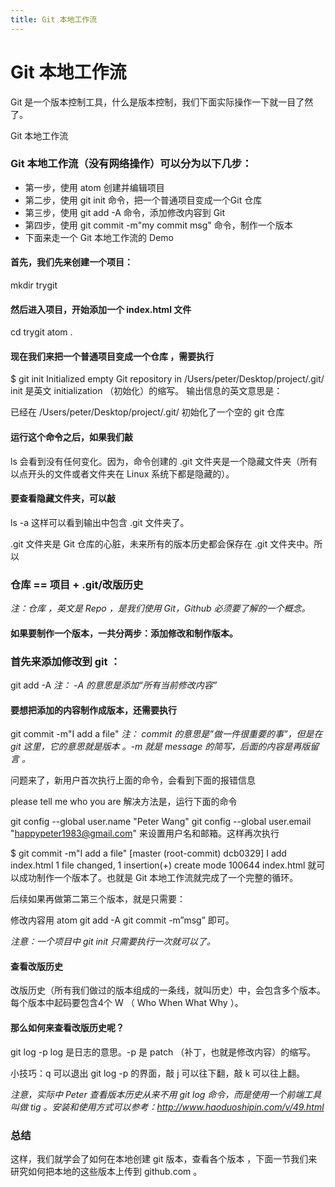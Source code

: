 ```yaml
---
title: Git 本地工作流
---
```


# Git 本地工作流

Git 是一个版本控制工具，什么是版本控制，我们下面实际操作一下就一目了然了。

Git 本地工作流

### Git 本地工作流（没有网络操作）可以分为以下几步：

- 第一步，使用 atom 创建并编辑项目
- 第二步，使用 git init 命令，把一个普通项目变成一个Git 仓库
- 第三步，使用 git add -A 命令，添加修改内容到 Git
- 第四步，使用 git commit -m"my commit msg" 命令，制作一个版本
- 下面来走一个 Git 本地工作流的 Demo

#### 首先，我们先来创建一个项目：

mkdir trygit

#### 然后进入项目，开始添加一个 index.html 文件

cd trygit
atom .
#### 现在我们来把一个普通项目变成一个仓库 ，需要执行

$ git init
Initialized empty Git repository in /Users/peter/Desktop/project/.git/
init 是英文 initialization （初始化）的缩写。 输出信息的英文意思是：

已经在 /Users/peter/Desktop/project/.git/ 初始化了一个空的 git 仓库

#### 运行这个命令之后，如果我们敲

ls
会看到没有任何变化。因为，命令创建的 .git 文件夹是一个隐藏文件夹（所有以点开头的文件或者文件夹在 Linux 系统下都是隐藏的）。

#### 要查看隐藏文件夹，可以敲

ls -a
这样可以看到输出中包含 .git 文件夹了。

.git 文件夹是 Git 仓库的心脏，未来所有的版本历史都会保存在 .git 文件夹中。所以

### 仓库 == 项目 + .git/改版历史

*注：仓库 ，英文是 Repo ，是我们使用 Git，Github 必须要了解的一个概念。*

#### 如果要制作一个版本，一共分两步：添加修改和制作版本。

### 首先来添加修改到 git ：

git add -A
*注： -A 的意思是添加“所有当前修改内容”*

#### 要想把添加的内容制作成版本，还需要执行

git commit -m"I add a file"
*注： commit 的意思是”做一件很重要的事”，但是在 git 这里，它的意思就是版本 。-m 就是 message 的简写，后面的内容是再版留言 。*

问题来了，新用户首次执行上面的命令，会看到下面的报错信息

please tell me who you are
解决方法是，运行下面的命令

git config --global user.name  "Peter Wang"
git config --global user.email  "happypeter1983@gmail.com"
来设置用户名和邮箱。这样再次执行

$ git commit -m"I add a file"
[master (root-commit) dcb0329] I add index.html
 1 file changed, 1 insertion(+)
 create mode 100644 index.html
就可以成功制作一个版本了。也就是 Git 本地工作流就完成了一个完整的循环。

后续如果再做第二第三个版本，就是只需要：

修改内容用 atom
git add -A
git commit -m”msg”
即可。

*注意：一个项目中 git init 只需要执行一次就可以了。*

#### 查看改版历史

改版历史（所有我们做过的版本组成的一条线，就叫历史）中，会包含多个版本。每个版本中起码要包含4个 W （ Who When What Why ）。

#### 那么如何来查看改版历史呢？

git log -p
log 是日志的意思。-p 是 patch （补丁，也就是修改内容）的缩写。

小技巧：q 可以退出 git log -p 的界面，敲 j 可以往下翻，敲 k 可以往上翻。

*注意，实际中 Peter 查看版本历史从来不用 git log 命令，而是使用一个前端工具叫做 tig 。安装和使用方式可以参考：http://www.haoduoshipin.com/v/49.html*

### 总结

这样，我们就学会了如何在本地创建 git 版本，查看各个版本 ，下面一节我们来研究如何把本地的这些版本上传到 github.com 。
